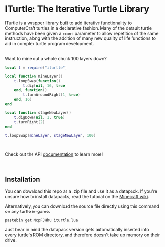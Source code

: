 # ITurtle: The Iterative Turtle Library

ITurtle is a wrapper library built to add iterative functionality to ComputerCraft turtles in a declarative fashion. Many of the default turtle methods have been given a `count` parameter to allow repetition of the same instruction, along with the addition of many new quality of life functions to aid in complex turtle program development.
<br>
<br>

Want to mine out a whole chunk 100 layers down?
```lua
local t = require("iturtle")

local function mineLayer()
    t.loopSwap(function()
        t.dig(nil, 16, true)
    end, function()
        t.turnAroundRight(1, true)
    end, 16)
end

local function stageNewLayer()
    t.digDown(nil, 1, true)
    t.turnRight(2)
end

t.loopSwap(mineLayer, stageNewLayer, 100)
```
<br>

Check out the API [documentation](https://github.com/w00tyd00d/iturtle-cc/wiki) to learn more!

<br>

## Installation

You can download this repo as a .zip file and use it as a datapack. If you're unsure how to install datapacks, read the tutorial on the [Minecraft wiki](https://minecraft.fandom.com/wiki/Tutorials/Installing_a_data_pack).

Alternatively, you can download the source file directly using this command on any turtle in-game.
```
pastebin get NcpFJHhu iturtle.lua
```
Just bear in mind the datapack version gets automatically inserted into every turtle's ROM directory, and therefore doesn't take up memory on their drive.
